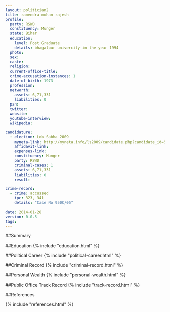 ```yaml
---
layout: politician2
title: ramendra mohan rajesh
profile: 
  party: RSWD
  constituency: Munger
  state: Bihar
  education: 
    level: Post Graduate
    details: bhagalpur univercity in the year 1994
  photo: 
  sex: 
  caste: 
  religion: 
  current-office-title: 
  crime-accusation-instances: 1
  date-of-birth: 1973
  profession: 
  networth: 
    assets: 6,71,331
    liabilities: 0
  pan: 
  twitter: 
  website: 
  youtube-interview: 
  wikipedia: 

candidature: 
  - election: Lok Sabha 2009
    myneta-link: http://myneta.info/ls2009/candidate.php?candidate_id=5055
    affidavit-link: 
    expenses-link: 
    constituency: Munger 
    party: RSWD
    criminal-cases: 1
    assets: 6,71,331
    liabilities: 0
    result:  

crime-record: 
  - crime: accussed
    ipc: 323, 341
    details: "Case No 950C/05" 

date: 2014-01-28
version: 0.0.5
tags: 
---
```

##Summary


##Education
{% include "education.html" %}


##Political Career
{% include "political-career.html" %}


##Criminal Record
{% include "criminal-record.html" %}


##Personal Wealth
{% include "personal-wealth.html" %}


##Public Office Track Record
{% include "track-record.html" %}


##References


{% include "references.html" %}